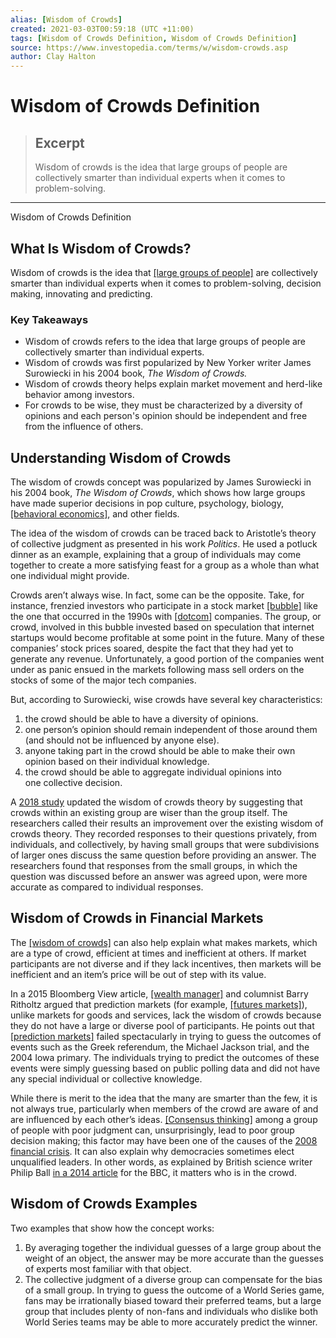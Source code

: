 ```yaml
---
alias: [Wisdom of Crowds]
created: 2021-03-03T00:59:18 (UTC +11:00)
tags: [Wisdom of Crowds Definition, Wisdom of Crowds Definition]
source: https://www.investopedia.com/terms/w/wisdom-crowds.asp
author: Clay Halton
---
```


# Wisdom of Crowds Definition

> ## Excerpt
> Wisdom of crowds is the idea that large groups of people are collectively smarter than individual experts when it comes to problem-solving.

---

Wisdom of Crowds Definition
## What Is Wisdom of Crowds?

Wisdom of crowds is the idea that [[large groups of people]](https://www.investopedia.com/articles/trading/04/011404.asp) are collectively smarter than individual experts when it comes to problem-solving, decision making, innovating and predicting.

### Key Takeaways

-   Wisdom of crowds refers to the idea that large groups of people are collectively smarter than individual experts.
-   Wisdom of crowds was first popularized by New Yorker writer James Surowiecki in his 2004 book, _The Wisdom of Crowds._
-   Wisdom of crowds theory helps explain market movement and herd-like behavior among investors.
-   For crowds to be wise, they must be characterized by a diversity of opinions and each person's opinion should be independent and free from the influence of others.

## Understanding Wisdom of Crowds

The wisdom of crowds concept was popularized by James Surowiecki in his 2004 book, _The Wisdom of Crowds_, which shows how large groups have made superior decisions in pop culture, psychology, biology, [[behavioral economics]](https://www.investopedia.com/terms/b/behavioraleconomics.asp), and other fields.

The idea of the wisdom of crowds can be traced back to Aristotle’s theory of collective judgment as presented in his work _Politics_. He used a potluck dinner as an example, explaining that a group of individuals may come together to create a more satisfying feast for a group as a whole than what one individual might provide.

Crowds aren’t always wise. In fact, some can be the opposite. Take, for instance, frenzied investors who participate in a stock market [[bubble]](https://www.investopedia.com/terms/b/bubble.asp) like the one that occurred in the 1990s with [[dotcom]](https://www.investopedia.com/terms/d/dotcom.asp) companies. The group, or crowd, involved in this bubble invested based on speculation that internet startups would become profitable at some point in the future. Many of these companies’ stock prices soared, despite the fact that they had yet to generate any revenue. Unfortunately, a good portion of the companies went under as panic ensued in the markets following mass sell orders on the stocks of some of the major tech companies.

But, according to Surowiecki, wise crowds have several key characteristics:

1.  the crowd should be able to have a diversity of opinions.
2.  one person’s opinion should remain independent of those around them (and should not be influenced by anyone else).
3.  anyone taking part in the crowd should be able to make their own opinion based on their individual knowledge.
4.  the crowd should be able to aggregate individual opinions into one collective decision.

A [2018 study](https://phys.org/news/2018-01-crowds-crowd-outperform-wisdom.html) updated the wisdom of crowds theory by suggesting that crowds within an existing group are wiser than the group itself. The researchers called their results an improvement over the existing wisdom of crowds theory. They recorded responses to their questions privately, from individuals, and collectively, by having small groups that were subdivisions of larger ones discuss the same question before providing an answer. The researchers found that responses from the small groups, in which the question was discussed before an answer was agreed upon, were more accurate as compared to individual responses.

## Wisdom of Crowds in Financial Markets

The [[wisdom of crowds]](https://www.investopedia.com/news/can-wisdom-crowds-replace-analysts-and-experts-during-ico/) can also help explain what makes markets, which are a type of crowd, efficient at times and inefficient at others. If market participants are not diverse and if they lack incentives, then markets will be inefficient and an item’s price will be out of step with its value.

In a 2015 Bloomberg View article, [[wealth manager]](https://www.investopedia.com/terms/w/wealthmanagement.asp) and columnist Barry Ritholtz argued that prediction markets (for example, [[futures markets]](https://www.investopedia.com/terms/f/futuresmarket.asp)), unlike markets for goods and services, lack the wisdom of crowds because they do not have a large or diverse pool of participants. He points out that [[prediction markets]](https://www.investopedia.com/terms/p/prediction-market.asp) failed spectacularly in trying to guess the outcomes of events such as the Greek referendum, the Michael Jackson trial, and the 2004 Iowa primary. The individuals trying to predict the outcomes of these events were simply guessing based on public polling data and did not have any special individual or collective knowledge.

While there is merit to the idea that the many are smarter than the few, it is not always true, particularly when members of the crowd are aware of and are influenced by each other’s ideas. [[Consensus thinking]](https://www.investopedia.com/terms/h/herdinstinct.asp) among a group of people with poor judgment can, unsurprisingly, lead to poor group decision making; this factor may have been one of the causes of the [2008 financial crisis](https://www.investopedia.com/terms/s/subprime-meltdown.asp). It can also explain why democracies sometimes elect unqualified leaders. In other words, as explained by British science writer Philip Ball [in a 2014 article](http://www.bbc.com/future/story/20140708-when-crowd-wisdom-goes-wrong) for the BBC, it matters who is in the crowd.

## Wisdom of Crowds Examples

Two examples that show how the concept works:

1.  By averaging together the individual guesses of a large group about the weight of an object, the answer may be more accurate than the guesses of experts most familiar with that object.
2.  The collective judgment of a diverse group can compensate for the bias of a small group. In trying to guess the outcome of a World Series game, fans may be irrationally biased toward their preferred teams, but a large group that includes plenty of non-fans and individuals who dislike both World Series teams may be able to more accurately predict the winner.
